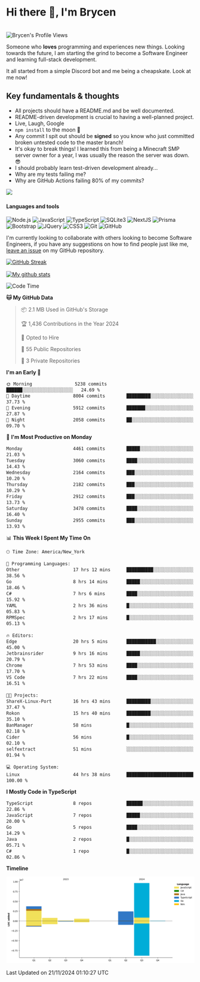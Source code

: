 # Hi there 👋, I'm Brycen

<br>
<img src="https://komarev.com/ghpvc/?username=BrycensRanch" alt="Brycen's Profile Views" />

Someone who **loves** programming and experiences new things. Looking towards the future, I am starting the grind to become a Software Engineer and learning full-stack development.

It all started from a simple Discord bot and me being a cheapskate. Look at me now!

## Key fundamentals & thoughts

- All projects should have a README.md and be well documented.
- README-driven development is crucial to having a well-planned project.
- Live, Laugh, Google
- `npm install` to the moon 🚀
- Any commit I spit out should be **signed** so you know who just committed broken untested code to the master branch!
- It's okay to break things! I learned this from being a Minecraft SMP server owner for a year, I was usually the reason the server was down. 😎
- I should probably learn test-driven development already...
- Why are my tests failing me?
- Why are GitHub Actions failing 80% of my commits? 

<img src="https://res.cloudinary.com/practicaldev/image/fetch/s--OoBLh7-Q--/c_limit%2Cf_auto%2Cfl_progressive%2Cq_auto%2Cw_880/https://cdn-images-1.medium.com/max/1614/1%2A8BlqJ8lNVZzuRjAg1mZ50w.png" height="400"/>

<h4>Languages and tools</h4>
<p>
  <img src="https://img.shields.io/badge/node.js%20-%2343853D.svg?&style=for-the-badge&logo=node.js&logoColor=white" alt="Node.js" />
  <img src="https://img.shields.io/badge/javascript%20-%23323330.svg?&style=for-the-badge&logo=javascript&logoColor=%23F7DF1E" alt="JavaScript" />
  <img src="https://img.shields.io/badge/typescript%20-%23323330.svg?&style=for-the-badge&logo=typescript&logoColor=#3467eb" alt="TypeScript" />
  <img src="https://img.shields.io/badge/sqlite3%20-%23323330.svg?&style=for-the-badge&logo=sqlite&logoColor=#3467eb" alt="SQLite3" />
  <img src="https://img.shields.io/badge/Next.JS%20-%23323330.svg?&style=for-the-badge&logo=next.js&logoColor=#3467eb" alt="NextJS" />
  <img src="https://img.shields.io/badge/Prisma%20-%23323330.svg?&style=for-the-badge&logo=prisma&logoColor=#3467eb" alt="Prisma" />
  <img src="https://img.shields.io/badge/bootstrap%20-%23323330.svg?&style=for-the-badge&logo=bootstrap" alt="Bootstrap" />
  <img src="https://img.shields.io/badge/jquery%20-%23323330.svg?&style=for-the-badge&logo=jquery" alt="JQuery" />
  <img src="https://img.shields.io/badge/css3%20-%23323330.svg?&style=for-the-badge&logo=css3" alt="CSS3" />
  <img src="https://img.shields.io/badge/git%20-%23323330.svg?&style=for-the-badge&logo=git" alt="Git" />
  <img src="https://img.shields.io/badge/github%20-%23323330.svg?&style=for-the-badge&logo=github" alt="GitHub" />
</p>

 I'm currently looking to collaborate with others looking to become Software Engineers, if you have any suggestions on how to find people just like me, [leave an issue](https://github.com/BrycensRanch/BrycensRanch/issues/new) on my GitHub repository.
 
 <p><a href="https://git.io/streak-stats"><img src="https://streak-stats.demolab.com?test&user=BrycensRanch&amp;theme=dark&amp;hide_border=true&amp;fire=EB5454&amp;ring=0CEB19" alt="GitHub Streak"></a></p>

<a href="https://github.com/anuraghazra/github-readme-stats">
  <img align="center" src="https://github-readme-stats.anuraghazra1.vercel.app/api?username=BrycensRanch&show_icons=true&line_height=27&include_all_commits=true" alt="My github stats" />
</a>

<!--START_SECTION:waka-->
![Code Time](http://img.shields.io/badge/Code%20Time-1%2C203%20hrs%2055%20mins-blue)

**🐱 My GitHub Data** 

> 📦 2.1 MB Used in GitHub's Storage 
 > 
> 🏆 1,436 Contributions in the Year 2024
 > 
> 💼 Opted to Hire
 > 
> 📜 55 Public Repositories 
 > 
> 🔑 3 Private Repositories 
 > 
**I'm an Early 🐤** 

```text
🌞 Morning                5238 commits        ██████░░░░░░░░░░░░░░░░░░░   24.69 % 
🌆 Daytime                8004 commits        █████████░░░░░░░░░░░░░░░░   37.73 % 
🌃 Evening                5912 commits        ███████░░░░░░░░░░░░░░░░░░   27.87 % 
🌙 Night                  2058 commits        ██░░░░░░░░░░░░░░░░░░░░░░░   09.70 % 
```
📅 **I'm Most Productive on Monday** 

```text
Monday                   4461 commits        █████░░░░░░░░░░░░░░░░░░░░   21.03 % 
Tuesday                  3060 commits        ████░░░░░░░░░░░░░░░░░░░░░   14.43 % 
Wednesday                2164 commits        ███░░░░░░░░░░░░░░░░░░░░░░   10.20 % 
Thursday                 2182 commits        ███░░░░░░░░░░░░░░░░░░░░░░   10.29 % 
Friday                   2912 commits        ███░░░░░░░░░░░░░░░░░░░░░░   13.73 % 
Saturday                 3478 commits        ████░░░░░░░░░░░░░░░░░░░░░   16.40 % 
Sunday                   2955 commits        ███░░░░░░░░░░░░░░░░░░░░░░   13.93 % 
```


📊 **This Week I Spent My Time On** 

```text
🕑︎ Time Zone: America/New_York

💬 Programming Languages: 
Other                    17 hrs 12 mins      ██████████░░░░░░░░░░░░░░░   38.56 % 
Go                       8 hrs 14 mins       █████░░░░░░░░░░░░░░░░░░░░   18.46 % 
C#                       7 hrs 6 mins        ████░░░░░░░░░░░░░░░░░░░░░   15.92 % 
YAML                     2 hrs 36 mins       █░░░░░░░░░░░░░░░░░░░░░░░░   05.83 % 
RPMSpec                  2 hrs 17 mins       █░░░░░░░░░░░░░░░░░░░░░░░░   05.13 % 

🔥 Editors: 
Edge                     20 hrs 5 mins       ███████████░░░░░░░░░░░░░░   45.00 % 
Jetbrainsrider           9 hrs 16 mins       █████░░░░░░░░░░░░░░░░░░░░   20.79 % 
Chrome                   7 hrs 53 mins       ████░░░░░░░░░░░░░░░░░░░░░   17.70 % 
VS Code                  7 hrs 22 mins       ████░░░░░░░░░░░░░░░░░░░░░   16.51 % 

🐱‍💻 Projects: 
ShareX-Linux-Port        16 hrs 43 mins      █████████░░░░░░░░░░░░░░░░   37.47 % 
Rokon                    15 hrs 40 mins      █████████░░░░░░░░░░░░░░░░   35.10 % 
BanManager               58 mins             █░░░░░░░░░░░░░░░░░░░░░░░░   02.18 % 
Cider                    56 mins             █░░░░░░░░░░░░░░░░░░░░░░░░   02.10 % 
selfextract              51 mins             ░░░░░░░░░░░░░░░░░░░░░░░░░   01.94 % 

💻 Operating System: 
Linux                    44 hrs 38 mins      █████████████████████████   100.00 % 
```

**I Mostly Code in TypeScript** 

```text
TypeScript               8 repos             ██████░░░░░░░░░░░░░░░░░░░   22.86 % 
JavaScript               7 repos             █████░░░░░░░░░░░░░░░░░░░░   20.00 % 
Go                       5 repos             ████░░░░░░░░░░░░░░░░░░░░░   14.29 % 
Java                     2 repos             █░░░░░░░░░░░░░░░░░░░░░░░░   05.71 % 
C#                       1 repo              █░░░░░░░░░░░░░░░░░░░░░░░░   02.86 % 
```



**Timeline**

![Lines of Code chart](https://raw.githubusercontent.com/BrycensRanch/BrycensRanch/main/assets/bar_graph.png)


 Last Updated on 21/11/2024 01:10:27 UTC
<!--END_SECTION:waka-->

<!--
**BrycensRanch/BrycensRanch** is a ✨ _special_ ✨ repository because its `README.md` (this file) appears on your GitHub profile.

Here are some ideas to get you started:

- 🔭 I’m currently working on ...
- 🌱 I’m currently learning ...
- 👯 I’m looking to collaborate on ...
- 🤔 I’m looking for help with ...
- 💬 Ask me about ...
- 📫 How to reach me: ...
- 😄 Pronouns: ...
- ⚡ Fun fact: ...
-->
